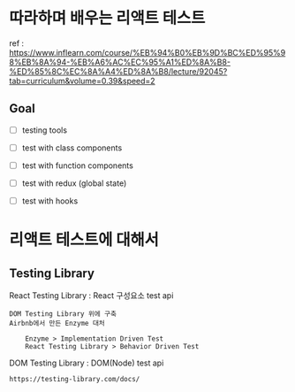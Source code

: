 

# 따라하며 배우는 리액트 테스트

ref : https://www.inflearn.com/course/%EB%94%B0%EB%9D%BC%ED%95%98%EB%8A%94-%EB%A6%AC%EC%95%A1%ED%8A%B8-%ED%85%8C%EC%8A%A4%ED%8A%B8/lecture/92045?tab=curriculum&volume=0.39&speed=2

## Goal

- [ ] testing tools 
- [ ] test with class components
- [ ] test with function components
- [ ] test with redux (global state)
- [ ] test with hooks


# 리액트 테스트에 대해서


## Testing Library

React Testing Library : React 구성요소 test api   

    DOM Testing Library 위에 구축  
    Airbnb에서 만든 Enzyme 대처  

        Enzyme > Implementation Driven Test  
        React Testing Library > Behavior Driven Test  
    

DOM Testing Library : DOM(Node) test api 

    https://testing-library.com/docs/
